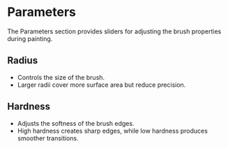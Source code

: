 # Parameters  

The Parameters section provides sliders for adjusting the brush properties during painting.  

## Radius  
- Controls the size of the brush.  
- Larger radii cover more surface area but reduce precision.  

## Hardness  
- Adjusts the softness of the brush edges.  
- High hardness creates sharp edges, while low hardness produces smoother transitions.  
